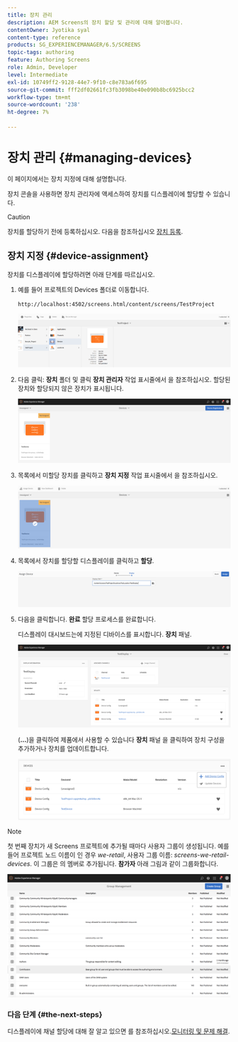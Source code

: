 ```yaml
---
title: 장치 관리
description: AEM Screens의 장치 할당 및 관리에 대해 알아봅니다.
contentOwner: Jyotika syal
content-type: reference
products: SG_EXPERIENCEMANAGER/6.5/SCREENS
topic-tags: authoring
feature: Authoring Screens
role: Admin, Developer
level: Intermediate
exl-id: 10749ff2-9128-44e7-9f10-c8e783a6f695
source-git-commit: fff2df02661fc3fb3098be40e090b8bc6925bcc2
workflow-type: tm+mt
source-wordcount: '238'
ht-degree: 7%

---
```


# 장치 관리 {#managing-devices}

이 페이지에서는 장치 지정에 대해 설명합니다.

장치 콘솔을 사용하면 장치 관리자에 액세스하여 장치를 디스플레이에 할당할 수 있습니다.

>[!CAUTION]
>
>장치를 할당하기 전에 등록하십시오. 다음을 참조하십시오 [장치 등록](device-registration.md).

## 장치 지정 {#device-assignment}

장치를 디스플레이에 할당하려면 아래 단계를 따르십시오.

1. 예를 들어 프로젝트의 Devices 폴더로 이동합니다.

   `http://localhost:4502/screens.html/content/screens/TestProject`

   ![chlimage_1-32](assets/chlimage_1-32.png)

1. 다음 클릭: **장치** 폴더 및 클릭 **장치 관리자** 작업 표시줄에서 을 참조하십시오. 할당된 장치와 할당되지 않은 장치가 표시됩니다.

   ![chlimage_1-33](assets/chlimage_1-33.png)

1. 목록에서 미할당 장치를 클릭하고 **장치 지정** 작업 표시줄에서 을 참조하십시오.

   ![chlimage_1-34](assets/chlimage_1-34.png)

1. 목록에서 장치를 할당할 디스플레이를 클릭하고 **할당**.

   ![chlimage_1-35](assets/chlimage_1-35.png)

1. 다음을 클릭합니다. **완료** 할당 프로세스를 완료합니다.


   디스플레이 대시보드는에 지정된 디바이스를 표시합니다. **장치** 패널.

   ![chlimage_1-37](assets/chlimage_1-37.png)

   (**...**)을 클릭하여 제품에서 사용할 수 있습니다 **장치** 패널 을 클릭하여 장치 구성을 추가하거나 장치를 업데이트합니다.

   ![chlimage_1-38](assets/chlimage_1-38.png)

>[!NOTE]
>
>첫 번째 장치가 새 Screens 프로젝트에 추가될 때마다 사용자 그룹이 생성됩니다.
>예를 들어 프로젝트 노드 이름이 인 경우 *we-retail*, 사용자 그룹 이름: *screens-we-retail-devices*.
>이 그룹은 의 멤버로 추가됩니다. **참가자** 아래 그림과 같이 그룹화합니다.

![chlimage_1-39](assets/chlimage_1-39.png)

### 다음 단계 {#the-next-steps}

디스플레이에 채널 할당에 대해 잘 알고 있으면 를 참조하십시오.[모니터링 및 문제 해결](monitoring-screens.md).
